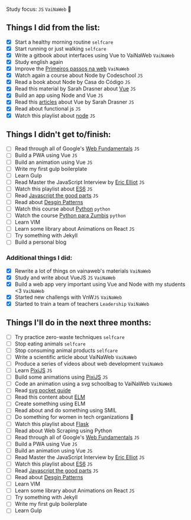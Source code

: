 Study focus: `JS` `VaiNaWeb` :rocket:

## Things I did from the list:

- [x] Start a healthy morning routine `selfcare`
- [x] Start running or just walking `selfcare`
- [x] Write a gitbook about interfaces using Vue to VaiNaWeb `VaiNaWeb`
- [x] Study english again
- [x] Improve the [Primeiros passos na web](https://github.com/VaiNaWeb/primeiros-passos-na-web) `VaiNaWeb`
- [x] Watch again a course about Node by Codeschool `JS`
- [x] Read a book about Node by Casa do Código `JS`
- [x] Read this material by Sarah Drasner about [Vue](https://github.com/sdras/intro-to-vue) `JS`
- [x] Build an app using Node and Vue `JS`
- [x] Read this [articles](https://css-tricks.com/guides/vue/) about Vue by Sarah Drasner `JS`
- [x] Read about functional js `JS`
- [x] Watch this playlist about [node](https://www.youtube.com/playlist?list=PLQCmSnNFVYnTFo60Bt972f8HA4Td7WKwq) `JS`

## Things I didn't get to/finish:

- [ ] Read through all of Google's [Web Fundamentals](https://developers.google.com/web/fundamentals/) `JS`
- [ ] Build a PWA using Vue `JS`
- [ ] Build an animation using Vue `JS`
- [ ] Write my first gulp boilerplate
- [ ] Learn Gulp
- [ ] Read Master the JavaScript Interview by [Eric Elliot](https://medium.com/@_ericelliott/latest) `JS`
- [ ] Watch this playlist about [ES6](https://www.youtube.com/watch?v=LTbnmiXWs2k&list=PL57atfCFqj2h5fpdZD-doGEIs0NZxeJTX) `JS`
- [ ] Read [Javascript the good parts](https://www.amazon.com.br/JavaScript-Good-Parts-Douglas-Crockford/dp/0596517742) `JS`
- [ ] Read about [Desgin Patterns](https://github.com/khaosdoctor/design-patterns-for-humans)
- [ ] Watch this course about [Python](https://www.udemy.com/python-iniciantes/) `python`
- [ ] Watch the course [Python para Zumbis](https://www.pycursos.com/python-para-zumbis/) `python`
- [ ] Learn VIM
- [ ] Learn some library about Animations on React `JS`
- [ ] Try something with Jekyll
- [ ] Build a personal blog

### Additional things I did:

- [x] Rewrite a lot of things on vainaweb's materials `VaiNaWeb`
- [x] Study and write about VueJS `JS` `VaiNaWeb`
- [x] Build a web app very important using Vue and Node with my students <3 `VaiNaWeb`
- [x] Started new challengs with VnW`JS` `VaiNaWeb`
- [x] Started to train a team of teachers `Leadership` `VaiNaWeb`

## Things I'll do in the next three months:

- [ ] Try practice zero-waste techniques `selfcare`
- [ ] Stop eating animals `selfcare`
- [ ] Stop consuming animal products `selfcare`
- [ ] Write a scientific article about VaiNaWeb `VaiNaWeb`
- [ ] Produce a series of videos about web development `VaiNaWeb`
- [ ] Learn [PixiJS](http://www.pixijs.com/tutorials) `JS`
- [ ] Build some animations using [PixiJS](http://www.pixijs.com/tutorials) `JS`
- [ ] Code an animation using a svg schoolbag to VaiNaWeb `VaiNaWeb`
- [ ] Read [svg pocket guide](http://svgpocketguide.com/book/)
- [ ] Read this content about [ELM](https://css-tricks.com/introduction-elm-architecture-build-first-application)
- [ ] Create something using ELM
- [ ] Read about and do something using SMIL
- [ ] Do something for women in tech organizations :sunflower:
- [ ] Watch this playlist about [Flask](https://www.youtube.com/channel/UCiHEeTXhVQDnw4m8OVl36yA)
- [ ] Read about Web Scraping using Python
- [ ] Read through all of Google's [Web Fundamentals](https://developers.google.com/web/fundamentals/) `JS`
- [ ] Build a PWA using Vue `JS`
- [ ] Build an animation using Vue `JS`
- [ ] Read Master the JavaScript Interview by [Eric Elliot](https://medium.com/@_ericelliott/latest) `JS`
- [ ] Watch this playlist about [ES6](https://www.youtube.com/watch?v=LTbnmiXWs2k&list=PL57atfCFqj2h5fpdZD-doGEIs0NZxeJTX) `JS`
- [ ] Read [Javascript the good parts](https://www.amazon.com.br/JavaScript-Good-Parts-Douglas-Crockford/dp/0596517742) `JS`
- [ ] Read about [Desgin Patterns](https://github.com/khaosdoctor/design-patterns-for-humans)
- [ ] Learn VIM
- [ ] Learn some library about Animations on React `JS`
- [ ] Try something with Jekyll
- [ ] Write my first gulp boilerplate
- [ ] Learn Gulp
